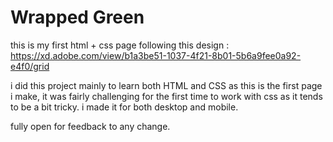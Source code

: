 # Wrapped Green

this is my first html + css page following this design :
https://xd.adobe.com/view/b1a3be51-1037-4f21-8b01-5b6a9fee0a92-e4f0/grid

i did this project mainly to learn both HTML and CSS
as this is the first page i make, it was fairly challenging for the first time to work with css as it tends to be a bit tricky.
i made it for both desktop and mobile.

fully open for feedback to any change.
